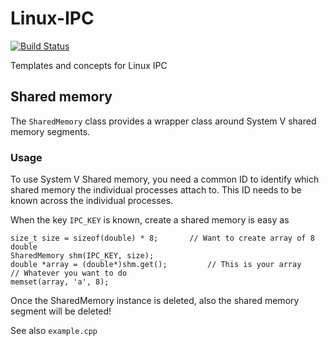 # Linux-IPC

[![Build Status](https://travis-ci.org/grisu48/Linux-IPC.svg?branch=master)](https://travis-ci.org/grisu48/Linux-IPC)

Templates and concepts for Linux IPC

## Shared memory

The `SharedMemory` class provides a wrapper class around System V shared memory segments.

### Usage

To use System V Shared memory, you need a common ID to identify which shared memory the individual processes attach to. This ID needs to be known across the individual processes.

When the key `IPC_KEY` is known, create a shared memory is easy as

    size_t size = sizeof(double) * 8;		// Want to create array of 8 double
    SharedMemory shm(IPC_KEY, size);
    double *array = (double*)shm.get();			// This is your array
    // Whatever you want to do
    memset(array, 'a', 8);

Once the SharedMemory instance is deleted, also the shared memory segment will be deleted!

See also `example.cpp`